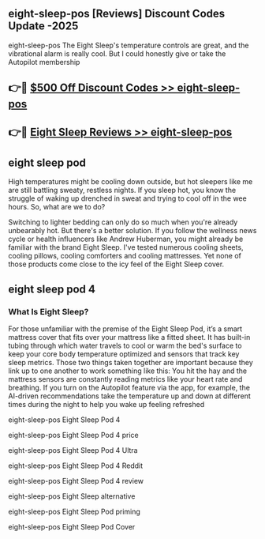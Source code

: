 ## eight-sleep-pos [Reviews​] Discount Codes Update -2025

eight-sleep-pos The Eight Sleep's temperature controls are great, and the vibrational alarm is really cool. But I could honestly give or take the Autopilot membership

## 👉🔴 [$500 Off Discount Codes >> eight-sleep-pos](http://download.freeplayer.one?title=eight-sleep-pos&ref=18-ES)

## 👉🔴 [Eight Sleep Reviews >> eight-sleep-pos](http://download.freeplayer.one?title=eight-sleep-pos&ref=18-ES)

## eight sleep pod

High temperatures might be cooling down outside, but hot sleepers like me are still battling sweaty, restless nights. If you sleep hot, you know the struggle of waking up drenched in sweat and trying to cool off in the wee hours. So, what are we to do?

Switching to lighter bedding can only do so much when you're already unbearably hot. But there's a better solution. If you follow the wellness news cycle or health influencers like Andrew Huberman, you might already be familiar with the brand Eight Sleep. I've tested numerous cooling sheets, cooling pillows, cooling comforters and cooling mattresses. Yet none of those products come close to the icy feel of the Eight Sleep cover.

## eight sleep pod 4

### What Is Eight Sleep?

For those unfamiliar with the premise of the Eight Sleep Pod, it’s a smart mattress cover that fits over your mattress like a fitted sheet. It has built-in tubing through which water travels to cool or warm the bed's surface to keep your core body temperature optimized and sensors that track key sleep metrics. Those two things taken together are important because they link up to one another to work something like this: You hit the hay and the mattress sensors are constantly reading metrics like your heart rate and breathing. If you turn on the Autopilot feature via the app, for example, the AI-driven recommendations take the temperature up and down at different times during the night to help you wake up feeling refreshed

eight-sleep-pos Eight Sleep Pod 4

eight-sleep-pos Eight Sleep Pod 4 price

eight-sleep-pos Eight Sleep Pod 4 Ultra

eight-sleep-pos Eight Sleep Pod 4 Reddit

eight-sleep-pos Eight Sleep Pod 4 review

eight-sleep-pos Eight Sleep alternative

eight-sleep-pos Eight Sleep Pod priming

eight-sleep-pos Eight Sleep Pod Cover